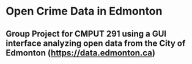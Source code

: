 # Open Crime Data in Edmonton
## Group Project for CMPUT 291 using a GUI interface analyzing open data from the City of Edmonton (https://data.edmonton.ca)


